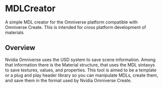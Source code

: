 # MDLCreator
A simple MDL creator for the Omniverse platform compatible with Omniverse Create. This is intended for cross platform development of materials


## Overview

Nvidia Omniverse uses the USD system to save scene information. Among that information there is the Material structure, that uses the MDL sintaxys to save textures, values, and properties. This tool is aimed to be a template or a plug and play header library so you can manipulate MDLs, create them, and save them in the format used by Nvidia Omniverse Create.